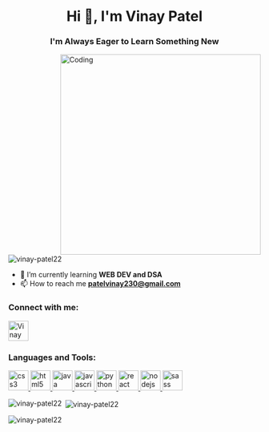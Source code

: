 <h1 align="center">Hi 👋, I'm Vinay Patel</h1>
<h3 align="center">I'm Always Eager to Learn Something New</h3>
<img
  src="https://media.giphy.com/media/iIqmM5tTjmpOB9mpbn/giphy.gif"
  alt="Coding"
  width="400"
   align="right"
/>

<p align="left">
  <img
    src="https://komarev.com/ghpvc/?username=vinay-patel22&label=Profile%20views&color=0e75b6&style=flat"
    alt="vinay-patel22"
  />
</p>

- 🌱 I’m currently learning **WEB DEV and DSA** 
- 📫 How to reach me
**patelvinay230@gmail.com**

<h3 align="left">Connect with me:</h3>
<p align="left">
  <a href="https://www.linkedin.com/in/vinay-patel-971375243/" target="blank"
    ><img
      align="center"
      src="https://cdn-icons-png.flaticon.com/128/3536/3536505.png"
      alt="Vinay Patel"
      height="40"
      width="40"
  /></a>
</p>

<h3 align="left">Languages and Tools:</h3>
<p align="left">
  <a href="https://www.w3schools.com/css/" target="_blank" rel="noreferrer">
    <img
      src="https://cdn-icons-png.flaticon.com/128/732/732190.png"
      alt="css3"
      width="40"
      height="40"
    />
  </a>
  <a href="https://www.w3.org/html/" target="_blank" rel="noreferrer">
    <img
      src="https://cdn-icons-png.flaticon.com/128/1216/1216733.png"
      alt="html5"
      width="40"
      height="40"
    />
  </a>
  <a href="https://www.java.com" target="_blank" rel="noreferrer">
    <img
      src="https://cdn-icons-png.flaticon.com/128/5968/5968282.png"
      alt="java"
      width="40"
      height="40"
    />
  </a>
  <a
    href="https://developer.mozilla.org/en-US/docs/Web/JavaScript"
    target="_blank"
    rel="noreferrer"
  >
    <img
      src="https://cdn-icons-png.flaticon.com/128/5968/5968292.png"
      alt="javascript"
      width="40"
      height="40"
    />
  </a>
  <a href="https://www.python.org" target="_blank" rel="noreferrer">
    <img
      src="https://cdn-icons-png.flaticon.com/128/5968/5968350.png"
      alt="python"
      width="40"
      height="40"
    />
  </a>
  <a href="https://react.dev/">
    <img
      src="https://cdn-icons-png.flaticon.com/128/919/919851.png"
      alt="react"
      width="40"
      height="40"
    />
  </a>
   <a href="https://nodejs.org/en/docs">
    <img
      src="https://nodejs.org/static/images/logo.svg"
      alt="nodejs"
      width="40"
      height="40"
    />
  </a>
     <a href="https://sass-lang.com/documentation/">
    <img
      src="https://sass-lang.com/assets/img/logos/logo-b6e1ef6e.svg"
      alt="sass"
      width="40"
      height="40"
    />
  </a>
</p>

<p>
  <img
    align="left"
    src="https://github-readme-stats.vercel.app/api/top-langs?username=vinay-patel22&show_icons=true&locale=en&layout=compact"
    alt="vinay-patel22"
  />
</p>

<p>
  &nbsp;<img
    align="center"
    src="https://github-readme-stats.vercel.app/api?username=vinay-patel22&show_icons=true&locale=en"
    alt="vinay-patel22"
  />
</p>

<p>
  <img
    align="center"
    src="https://github-readme-streak-stats.herokuapp.com/?user=vinay-patel22&"
    alt="vinay-patel22"
  />
</p>
